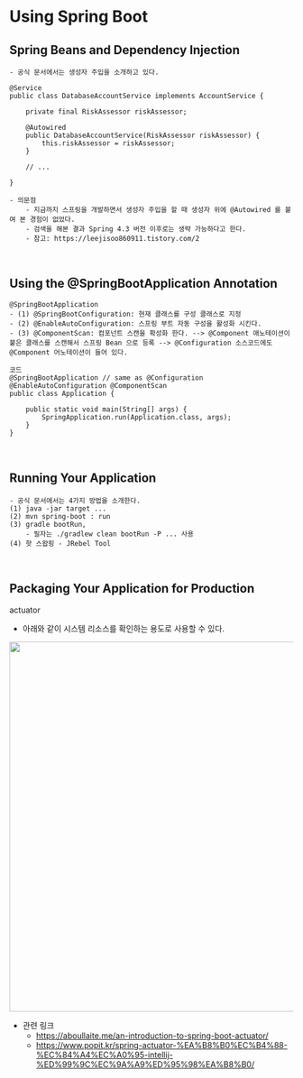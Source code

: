 # Using Spring Boot
## Spring Beans and Dependency Injection
```
- 공식 문서에서는 생성자 주입을 소개하고 있다.

@Service
public class DatabaseAccountService implements AccountService {

    private final RiskAssessor riskAssessor;

    @Autowired
    public DatabaseAccountService(RiskAssessor riskAssessor) {
        this.riskAssessor = riskAssessor;
    }

    // ...

}

- 의문점
    - 지금까지 스프링을 개발하면서 생성자 주입을 할 때 생성자 위에 @Autowired 를 붙여 본 경험이 없었다.
    - 검색을 해본 결과 Spring 4.3 버전 이후로는 생략 가능하다고 한다.
    - 참고: https://leejisoo860911.tistory.com/2
```
<br>

## Using the @SpringBootApplication Annotation
````
@SpringBootApplication
- (1) @SpringBootConfiguration: 현재 클래스를 구성 클래스로 지정 
- (2) @EnableAutoConfiguration: 스프링 부트 자동 구성을 활성화 시킨다.
- (3) @ComponentScan: 컴포넌트 스캔을 확성화 한다. --> @Component 애노테이션이 붙은 클래스를 스캔해서 스프링 Bean 으로 등록 --> @Configuration 소스코드에도 @Component 어노테이션이 들어 있다.

코드
@SpringBootApplication // same as @Configuration @EnableAutoConfiguration @ComponentScan
public class Application {

    public static void main(String[] args) {
        SpringApplication.run(Application.class, args);
    }
}
````
<br>

## Running Your Application
```
- 공식 문서에서는 4가지 방법을 소개한다.
(1) java -jar target ...
(2) mvn spring-boot : run
(3) gradle bootRun, 
    - 필자는 ./gradlew clean bootRun -P ... 사용
(4) 핫 스왑핑 - JRebel Tool
```
<br>

## Packaging Your Application for Production
actuator
- 아래와 같이 시스템 리소스를 확인하는 용도로 사용할 수 있다.

 <img width="656" src="https://user-images.githubusercontent.com/60383031/116250775-ff082400-a7a8-11eb-9fb3-84f64694aebb.png">

- 관련 링크
    - https://aboullaite.me/an-introduction-to-spring-boot-actuator/
    - https://www.popit.kr/spring-actuator-%EA%B8%B0%EC%B4%88-%EC%84%A4%EC%A0%95-intellij-%ED%99%9C%EC%9A%A9%ED%95%98%EA%B8%B0/
